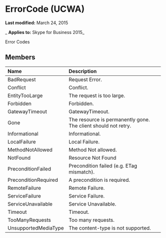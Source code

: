 
# ErrorCode (UCWA)

 **Last modified:** March 24, 2015

 _ **Applies to:** Skype for Business 2015_

Error Codes


## Members





|**Name**|**Description**|
|:-----|:-----|
|BadRequest|Request Error.|
|Conflict|Conflict.|
|EntityTooLarge|The request is too large.|
|Forbidden|Forbidden.|
|GatewayTimeout|GatewayTimeout.|
|Gone|The resource is permanently gone. The client should not retry.|
|Informational|Informational.|
|LocalFailure|Local Failure.|
|MethodNotAllowed|Method Not allowed.|
|NotFound|Resource Not Found|
|PreconditionFailed|Precondition failed (e.g. ETag mismatch).|
|PreconditionRequired|A precondition is required.|
|RemoteFailure|Remote Failure.|
|ServiceFailure|Service Failure.|
|ServiceUnavailable|Service Unavailable.|
|Timeout|Timeout.|
|TooManyRequests|Too many requests.|
|UnsupportedMediaType|The content-type is not supported.|
